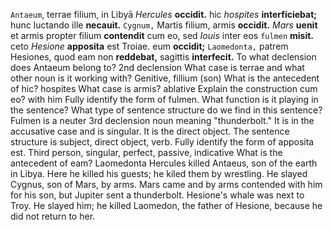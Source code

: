 `Antaeum`, terrae filium, in Libyā *Hercules* **occidit.** hic *hospites* **interficiebat;** hunc luctando ille **necauit.** `Cygnum,` Martis filium, armis **occidit.** *Mars* **uenit** et armis propter filium **contendit** cum eo, sed *Iouis* inter eos `fulmen` **misit.** ceto *Hesione* **apposita** est Troiae. eum **occidit;** `Laomedonta,` patrem Hesiones, quod eam non **reddebat,** sagittis **interfecit.**
To what declension does Antaeum belong to? 2nd declension
What case is terrae and what other noun is it working with? Genitive, fillium (son)
What is the antecedent of hic? hospites
What case is armis? ablative
Explain the construction cum eo? with him
Fully identify the form of fulmen. What function is it playing in the sentence? What type of sentence structure do we find in this sentence? Fulmen is a neuter 3rd declension noun meaning "thunderbolt." It is in the accusative case and is singular. It is the direct object. The sentence structure is subject, direct object, verb.
Fully identify the form of apposita est. Third person, singular, perfect, passive, indicative
What is the antecedent of eam? Laomedonta
Hercules killed Antaeus, son of the earth in Libya. Here he killed his guests; he kiled them by wrestling. He slayed Cygnus, son of Mars, by arms. Mars came and by arms contended with him for his son, but Jupiter sent a thunderbolt. Hesione's whale was next to Troy. He slayed him; he killed Laomedon, the father of Hesione, because he did not return to her.
